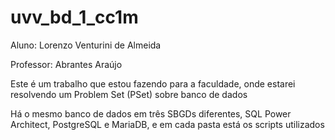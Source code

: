 # uvv_bd_1_cc1m
Aluno: Lorenzo Venturini de Almeida

Professor: Abrantes Araújo

Este é um trabalho que estou fazendo para a faculdade, onde estarei resolvendo um Problem Set (PSet) sobre banco de dados

Há o mesmo banco de dados em três SBGDs diferentes, SQL Power Architect, PostgreSQL e MariaDB, e em cada pasta está os scripts utilizados

